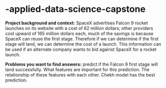 # -applied-data-science-capstone
**Project background and context:**
SpaceX advertises Falcon 9 rocket launches on its website with a cost of 62 million dollars; other providers cost upward of 165 million dollars each, much of the savings is because SpaceX can reuse the first stage. Therefore if we can determine if the first stage will land, we can determine the cost of a launch. This information can be used if an alternate company wants to bid against SpaceX for a rocket launch.


**Problems you want to find answers:**
predict if the Falcon 9 first stage will land successfully.
What features are important for this prediction.
The relationship of these features with each other.
Chekh model has the best prediction.
